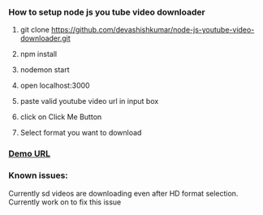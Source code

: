### How to setup node js you tube video downloader

1. git clone https://github.com/devashishkumar/node-js-youtube-video-downloader.git

2. npm install

3. nodemon start

4. open localhost:3000

5. paste valid youtube video url in input box

6. click on Click Me Button

7. Select format you want to download

### [Demo URL](https://ytubevideosdownloader.herokuapp.com/)

### Known issues:

Currently sd videos are downloading even after HD format selection. Currently work on to fix this issue